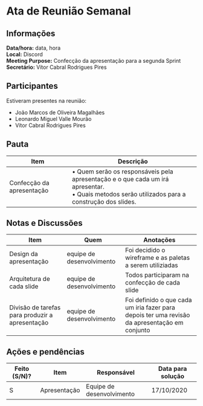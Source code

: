 # Ata de Reunião Semanal

## Informações
**Data/hora:** data, hora  
**Local:** Discord  
**Meeting Purpose:** Confecção da apresentação para a segunda Sprint
**Secretário:** Vítor Cabral Rodrigues Pires 

## Participantes
Estiveram presentes na reunião:
- João Marcos de Oliveira Magalhães
- Leonardo Miguel Valle Mourão
- Vítor Cabral Rodrigues Pires

## Pauta

Item | Descrição
---- | ----
Confecção da apresentação  | • Quem serão os responsáveis pela apresentação e o que cada um irá apresentar. <br>• Quais metodos serão utilizados para a construção dos slides.


## Notas e Discussões
Item | Quem | Anotações |
---- | ---- | ---- |
Design da apresentação | equipe de desenvolvimento | Foi decidido o wireframe e as paletas a serem utiliziadas |
Arquitetura de cada slide | equipe de desenvolvimento | Todos participaram na confecção de cada slide |
Divisão de tarefas para produzir a apresentação | equipe de desenvolvimento | Foi definido o que cada um iria fazer para depois ter uma revisão da apresentação em conjunto |



## Ações e pendências
| Feito (S/N)? | Item | Responsável | Data para solução |
| ---- | ---- | ---- | ---- |
| S | Apresentação | Equipe de desenvolvimento | 17/10/2020 |



